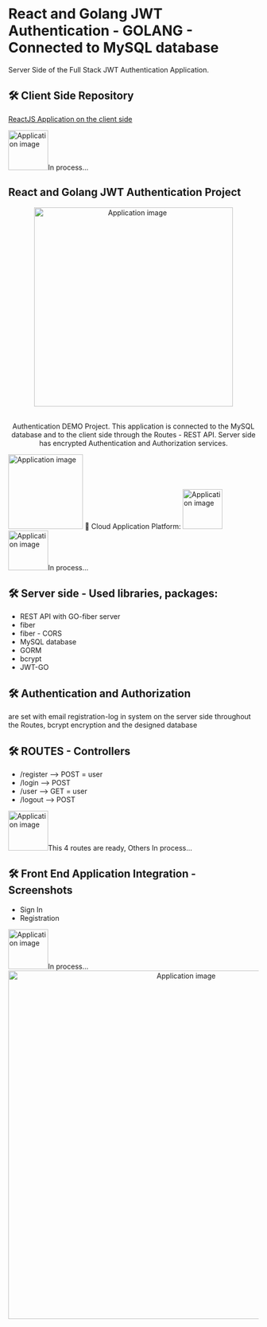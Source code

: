 # React and Golang JWT Authentication - GOLANG - Connected to MySQL database

Server Side of the Full Stack JWT Authentication Application.

## 🛠 Client Side Repository

<a href="https://github.com/vargaae/go-auth" target="_blank"> ReactJS Application on the client side</a>
<div color="blue">
  <img alt="Application image" src="https://go.dev/images/icons/gear.svg" width="80" />In process...
</div>

## React and Golang JWT Authentication Project

<div align="center">
  <img alt="Application image" src="https://go.dev/images/gophers/biplane.svg" width="400" />
</div>
<br>
<p align="center">
Authentication DEMO Project.
This application is connected to the MySQL database and to the client side through the Routes - REST API. Server side has encrypted Authentication and Authorization services.
</p>
<img alt="Application image" src="https://go.dev/images/gophers/pilot-bust.svg" width="150" />
 🚀 Cloud Application Platform: 
 <!-- deployed on Heroku (PaaS) 
both BE+FE applications and the DB entirely in the CLOUD:
<img alt="Application image" src="https://coralogix.com/wp-content/uploads/2020/05/Heroku-Monitoring-Logging.png" width="400" /> -->
<img alt="Application image" src="https://go.dev/images/icons/sphere.svg" width="80" />
  <img alt="Application image" src="https://go.dev/images/icons/gear.svg" color="blue" width="80" />In process...

## 🛠 Server side - Used libraries, packages:

- REST API with GO-fiber server
- fiber
- fiber - CORS
- MySQL database
- GORM
- bcrypt
- JWT-GO

## 🛠 Authentication and Authorization

are set with email registration-log in system on the server side throughout the Routes, bcrypt encryption and the designed database

## 🛠 ROUTES - Controllers

- /register --> POST = user
- /login --> POST
- /user --> GET = user
- /logout --> POST

<div>
  <img alt="Application image" src="https://go.dev/images/icons/gear.svg" width="80" />This 4 routes are ready, Others In process...
</div>

## 🛠 Front End Application Integration - Screenshots
 - Sign In
 - Registration

<div color="blue">
  <img alt="Application image" src="https://go.dev/images/icons/gear.svg" width="80" />In process...
</div>
<div align="center">
  <img alt="Application image" src="https://go.dev/images/go_google_case_study_carousel.png" width="700" />
</div>
